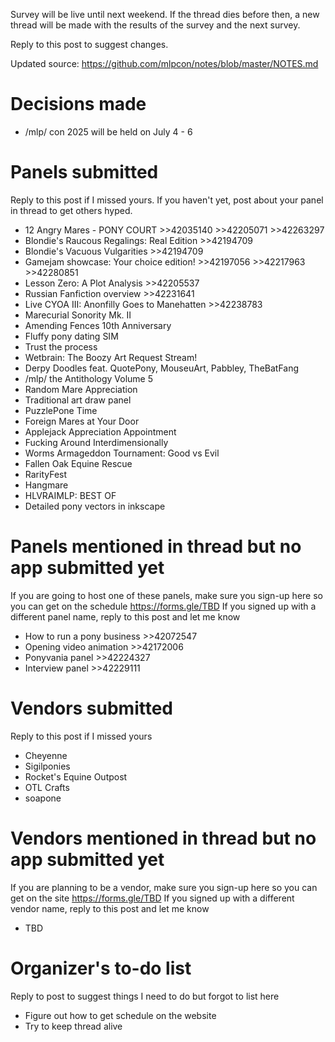Survey will be live until next weekend.
If the thread dies before then, a new thread will be made with the results of the survey and the next survey.

Reply to this post to suggest changes.

Updated source: https://github.com/mlpcon/notes/blob/master/NOTES.md

# Decisions made
- /mlp/ con 2025 will be held on July 4 - 6

# Panels submitted
Reply to this post if I missed yours.  If you haven't yet, post about your panel in thread to get others hyped.
- 12 Angry Mares - PONY COURT >>42035140 >>42205071 >>42263297
- Blondie's Raucous Regalings: Real Edition >>42194709
- Blondie's Vacuous Vulgarities >>42194709
- Gamejam showcase: Your choice edition! >>42197056 >>42217963 >>42280851
- Lesson Zero: A Plot Analysis >>42205537
- Russian Fanfiction overview >>42231641
- Live CYOA III: Anonfilly Goes to Manehatten >>42238783
- Marecurial Sonority Mk. II
- Amending Fences 10th Anniversary
- Fluffy pony dating SIM
- Trust the process
- Wetbrain: The Boozy Art Request Stream!
- Derpy Doodles feat. QuotePony, MouseuArt, Pabbley, TheBatFang
- /mlp/ the Antithology Volume 5
- Random Mare Appreciation
- Traditional art draw panel
- PuzzlePone Time
- Foreign Mares at Your Door
- Applejack Appreciation Appointment
- Fucking Around Interdimensionally
- Worms Armageddon Tournament: Good vs Evil
- Fallen Oak Equine Rescue
- RarityFest
- Hangmare
- HLVRAIMLP: BEST OF
- Detailed pony vectors in inkscape

# Panels mentioned in thread but no app submitted yet
If you are going to host one of these panels, make sure you sign-up here so you can get on the schedule https://forms.gle/TBD
If you signed up with a different panel name, reply to this post and let me know
- How to run a pony business >>42072547
- Opening video animation >>42172006
- Ponyvania panel >>42224327
- Interview panel >>42229111

# Vendors submitted
Reply to this post if I missed yours
- Cheyenne
- Sigilponies
- Rocket's Equine Outpost
- OTL Crafts
- soapone

# Vendors mentioned in thread but no app submitted yet
If you are planning to be a vendor, make sure you sign-up here so you can get on the site https://forms.gle/TBD
If you signed up with a different vendor name, reply to this post and let me know
- TBD

# Organizer's to-do list
Reply to post to suggest things I need to do but forgot to list here
- Figure out how to get schedule on the website
- Try to keep thread alive
